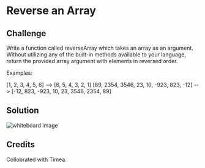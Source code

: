 # Reverse an Array

## Challenge
Write a function called reverseArray which takes an array as an argument. Without utilizing any of the built-in methods available to your language, return the provided array argument with elements in reversed order.

Examples:

[1, 2, 3, 4, 5, 6]	 --> [6, 5, 4, 3, 2, 1]
[89, 2354, 3546, 23, 10, -923, 823, -12] -->	[-12, 823, -923, 10, 23, 3546, 2354, 89]

## Solution
![whiteboard image](/assets/array_reverse.jpg)

## Credits
Collobrated with Timea.